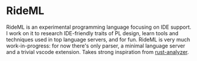 # RideML

RideML is an experimental programming language focusing on IDE support.
I work on it to research IDE-friendly traits of PL design, learn tools and techniques used in top language servers, and for fun.
RideML is very much work-in-progress: for now there's only parser, a minimal language server and a trivial vscode extension.
Takes strong inspiration from [rust-analyzer](https://github.com/rust-lang/rust-analyzer/).
